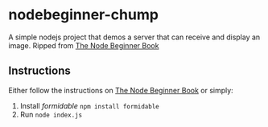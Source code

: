nodebeginner-chump
==================

A simple nodejs project that demos a server that can receive and display an image. Ripped from [The Node Beginner Book][1]

Instructions
------------

Either follow the instructions on [The Node Beginner Book][1] or simply:

1. Install *formidable* `npm install formidable`
2. Run `node index.js`

[1]: http://www.nodebeginner.org "The Node Beginner Book"